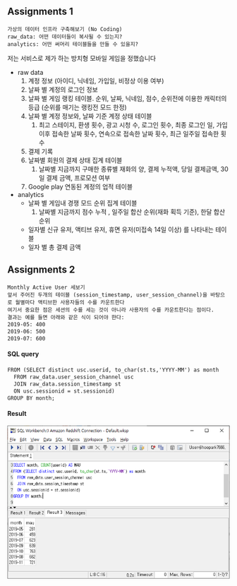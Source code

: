 ## Assignments 1 

```
가상의 데이터 인프라 구축해보기 (No Coding)
raw_data: 어떤 데이터들이 복사될 수 있는지?
analytics: 어떤 써머리 테이블들을 만들 수 있을지?
```

저는 서비스로 제가 하는 방치형 모바일 게임을 정했습니다

* raw data 
  1. 계정 정보 (아이디, 닉네임, 가입일, 비정상 이용 여부)
  2. 날짜 별 계정의 로그인 정보 
  3. 날짜 별 게임 랭킹 테이블. 순위, 날짜, 닉네임, 점수, 순위전에 이용한 캐릭터의 등급 (순위를 매기는 랭킹전 모드 한정)
  4. 날짜 별 계정 정보와, 날짜 기준 계정 상태 테이블
     1. 최고 스테이지, 환생 횟수, 광고 시청 수, 로그인 횟수, 최종 로그인 일, 가입 이후 접속한 날짜 횟수, 연속으로 접속한 날짜 횟수, 최근 일주일 접속한 횟수
  5. 결제 기록
  6. 날짜별 회원의 결제 상태 집계 테이블
     1. 날짜별 지금까지 구매한 종류별 재화의 양, 결제 누적액, 당일 결제금액, 30일 결제 금액, 프로모션 여부
  7. Google play 연동된 계정의 업적 테이블
* analytics
  * 날짜 별 게임내 경쟁 모드 순위 집계 테이블
    1. 날짜별 지금까지 점수 누적 , 일주일 합산 순위(재화 획득 기준), 한달 합산 순위
  * 일자별 신규 유저, 액티브 유저, 휴면 유저(미접속 14일 이상) 를 나타내는 테이블 
  * 일자 별 총 결제 금액

## Assignments 2 

```
Monthly Active User 세보기
앞서 주어진 두개의 테이블 (session_timestamp, user_session_channel)을 바탕으로 월별마다 액티브한 사용자들의 수를 카운트한다
여기서 중요한 점은 세션의 수를 세는 것이 아니라 사용자의 수를 카운트한다는 점이다.
결과는 예를 들면 아래와 같은 식이 되어야 한다:
2019-05: 400
2019-06: 500
2019-07: 600
```

#### SQL query

```
FROM (SELECT distinct usc.userid, to_char(st.ts,'YYYY-MM') as month
  FROM raw_data.user_session_channel usc
  JOIN raw_data.session_timestamp st 
  ON usc.sessionid = st.sessionid)
GROUP BY month;
```

#### Result

![image-20210122172135050](./image-20210122172135050.png)



